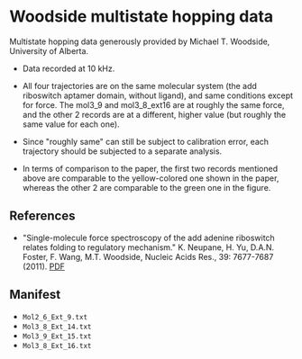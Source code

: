 # Woodside multistate hopping data

Multistate hopping data generously provided by Michael T. Woodside, University of Alberta.

* Data recorded at 10 kHz.

* All four trajectories are on the same molecular system (the add riboswitch aptamer domain, without ligand), and same conditions except for force. The mol3_9 and mol3_8_ext16 are at roughly the same force, and the other 2 records are at a different, higher value (but roughly the same value for each one).

* Since "roughly same" can still be subject to calibration error, each trajectory should be subjected to a separate analysis.

* In terms of comparison to the paper, the first two records mentioned above are comparable to the yellow-colored one shown in the paper, whereas the other 2 are comparable to the green one in the figure.

## References

* "Single-molecule force spectroscopy of the add adenine riboswitch relates folding to regulatory mechanism." K. Neupane, H. Yu, D.A.N. Foster, F. Wang, M.T. Woodside, Nucleic Acids Res., 39: 7677-7687 (2011). [PDF](https://www.ualberta.ca/~woodsidw/Publications/Neupane_NAR_2011_AddRiboswitch.pdf)

## Manifest

* `Mol2_6_Ext_9.txt`
* `Mol3_8_Ext_14.txt`
* `Mol3_9_Ext_15.txt`
* `Mol3_8_Ext_16.txt`
